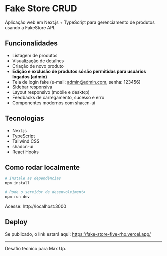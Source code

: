 # Fake Store CRUD

Aplicação web em Next.js + TypeScript para gerenciamento de produtos usando a FakeStore API.

## Funcionalidades
- Listagem de produtos
- Visualização de detalhes
- Criação de novo produto
- **Edição e exclusão de produtos só são permitidas para usuários logados (admin)**
- Tela de login fake (e-mail: admin@admin.com, senha: 123456)
- Sidebar responsiva
- Layout responsivo (mobile e desktop)
- Feedbacks de carregamento, sucesso e erro
- Componentes modernos com shadcn-ui

## Tecnologias
- Next.js
- TypeScript
- Tailwind CSS
- shadcn-ui
- React Hooks

## Como rodar localmente

```bash
# Instale as dependências
npm install

# Rode o servidor de desenvolvimento
npm run dev
```

Acesse: http://localhost:3000

## Deploy

Se publicado, o link estará aqui: https://fake-store-five-rho.vercel.app/

---

Desafio técnico para Max Up.
